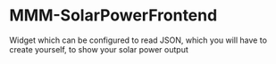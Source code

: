 # MMM-SolarPowerFrontend
Widget which can be configured to read JSON, which you will have to create yourself, to show your solar power output
